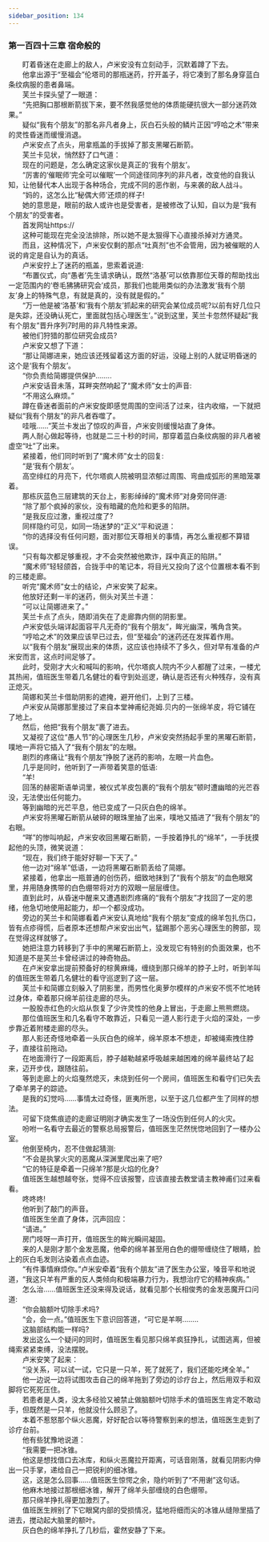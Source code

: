 ```yaml
---
sidebar_position: 134
---
```

### 第一百四十三章 宿命般的  


　　盯着昏迷在走廊上的敌人，卢米安没有立刻动手，沉默着蹲了下去。  
　　他拿出源于“至福会”伦塔司的那瓶迷药，拧开盖子，将它凑到了那名身穿蓝白条纹病服的患者鼻端。  
　　芙兰卡探头望了一眼道：  
　　“先把胸口那根断箭拔下来，要不然我感觉他的体质能硬抗很大一部分迷药效果。”  
　　疑似“我有个朋友”的那名非凡者身上，灰白石头般的鳞片正因“哼哈之术”带来的灵性昏迷而缓慢消退。  
　　卢米安点了点头，用拿瓶盖的手拔掉了那支黑曜石断箭。  
　　芙兰卡见状，悄然舒了口气道：  
　　现在的问题是，怎么确定这家伙是真正的‘我有个朋友’。  
　　“厉害的‘催眠师’完全可以催眠’一个同途径同序列的非凡者，改变他的自我认知，让他替代本人出现于各种场合，完成不同的恶作剧，与来袭的敌人战斗。  
　　“妈的，这怎么比“秘偶大师’还烦的样子!  
　　她的意思是，眼前的敌人或许也是受害者，是被修改了认知，自以为是“我有个朋友”的受害者。  
　　首发网址https://  
　　这种可能现在完全没法排除，所以她不是太狠得下心直接杀掉对方通灵。  
　　而且，这种情况下，卢米安仅剩的那点“吐真剂”也不会管用，因为被催眠的人说的肯定是自认为的真话。  
　　卢米安拧上了迷药的瓶盖，思索着说道:  
　　“布置仪式，向“愚者’先生请求确认，既然“洛基’可以依靠那位天尊的帮助找出一定范围内的‘卷毛狒狒研究会’成员，那我们也能用类似的办法激发‘我有个朋友’身上的特殊气息，有就是真的，没有就是假的。”  
　　“万一他是被‘洛基’和‘我有个朋友’抓起来的研究会某位成员呢?以前有好几位只是失踪，还没确认死亡，里面就包括心理医生’。”说到这里，芙兰卡忽然怀疑起“我有个朋友”晋升序列7时用的非凡特性来源。  
　　被他们狩猎的那位研究会成员?  
　　卢米安又想了下道：  
　　“那让简娜进来，她应该还残留着这方面的好运，没碰上别的人就证明昏迷的这个是‘我有个朋友’。  
　　“你负责给简娜提供保护……..  
　　卢米安话音未落，耳畔突然响起了“魔术师”女士的声音:  
　　“不用这么麻烦。”  
　　蹲在昏迷者面前的卢米安旋即感觉周围的空间活了过来，往内收缩，一下就把疑似“我有个朋友”的非凡者吞噬了。  
　　哇哦……”芙兰卡发出了惊叹的声音，卢米安则缓慢站直了身体。  
　　两人耐心做起等待，也就是二三十秒的时间，那穿着蓝白条纹病服的非凡者被虚空“吐”了出来。  
　　紧接着，他们同时听到了“魔术师”女士的回复:  
　　“是‘我有个朋友’。  
　　高空绯红的月亮下，代尔塔疯人院被明显浓郁过周围、弯曲成弧形的黑暗笼罩着。  
　　那栋灰蓝色三层建筑的天台上，影影绰绰的“魔术师”对身旁同伴道:  
　　“除了那个疯掉的家伙，没有暗藏的危险和更多的陷阱。  
　　“是我反应过激，重视过度了?  
　　同样隐约可见，如同一场迷梦的“正义”平和说道：  
　　“你的选择没有任何问题，面对那位天尊相关的事情，再怎么重视都不算错误。  
　　“只有每次都足够重视，才不会突然被他欺诈，踩中真正的陷阱。”  
　　“魔术师”轻轻颌首，合拢手中的笔记本，将目光又投向了这个位置根本看不到的三楼走廊。  
　　听完“魔术师”女士的结论，卢米安笑了起来。  
　　他放好还剩一半的迷药，侧头对芙兰卡道：  
　　“可以让简娜进来了。”  
　　芙兰卡点了点头，随即消失在了走廊靠内侧的阴影里。  
　　卢米安低头端详起面容平凡无奇的“我有个朋友”，眸光幽深，嘴角含笑。  
　　“哼哈之术”的效果应该早已过去，但“至福会”的迷药还在发挥着作用。  
　　以“我有个朋友”展现出来的体质，这应该也持续不了多久，但对早有准备的卢米安而言，这点时间足够了。  
　　此时，受刚才大火和喊叫的影响，代尔塔疯人院内不少人都醒了过来，一楼尤其热闹，值班医生带着几名健壮的看守到处巡逻，确认是否还有火种残存，没有真正熄灭。  
　　简娜和芙兰卡借助阴影的遮掩，避开他们，上到了三楼。  
　　卢米安从简娜那里接过了来自本堂神甫纪尧姆.贝内的一张绵羊皮，将它铺在了地上。  
　　然后，他把“我有个朋友”裹了进去。  
　　又凝视了这位“愚人节”的心理医生几秒，卢米安突然扬起手里的黑曜石断箭，噗地一声将它插入了“我有个朋友”的左眼。  
　　剧烈的疼痛让“我有个朋友”挣脱了迷药的影响，左眼一片血色。  
　　几乎是同时，他听到了一声带着笑意的低语:  
　　“羊!  
　　回荡的赫密斯语单词里，被仪式羊皮包裹的“我有个朋友”顿时遭幽暗的光芒吞没，无法使出任何能力。  
　　等到幽暗的光芒平息，他已变成了一只灰白色的绵羊。  
　　卢米安将黑曜石断箭从破碎的眼珠里抽了出来，噗地又插进了“我有个朋友”的右眼。  
　　“咩”的惨叫响起，卢米安收回黑曜石断箭，一手按着挣扎的“绵羊”，一手抚摸起他的头顶，微笑说道：  
　　“现在，我们终于能好好聊一下天了。”  
　　他一边对“绵羊”低语，一边将黑曜石断箭丢给了简娜。  
　　紧接着，他拿出一瓶普通的创伤药，细致地抹到了“我有个朋友”的血色眼窝里，并用随身携带的白色绷带将对方的双眼一层层缠住。  
　　直到此时，从昏迷中醒来又遭遇剧烈疼痛的“我有个朋友”才找回了一定的思绪，他急切地使用起能力，却一个都没成功。  
　　旁边的芙兰卡和简娜看着卢米安认真地给“我有个朋友”变成的绵羊包扎伤口，皆有点疹得慌，后者原本还想帮卢米安出出气，猛踢那个恶劣心理医生的胯部，现在觉得这样就够了。  
　　她把注意力转移到了手中的黑曜石断箭上，没发现它有特别的负面效果，也不知道是不是芙兰卡曾经讲过的神奇物品。  
　　在卢米安拿出提前预备好的棕黄麻绳，缠绕到那只绵羊的脖子上时，听到羊叫的值班医生带着几名健壮的看守巡逻到了这一层。  
　　芙兰卡和简娜立刻躲入了阴影里，而男性化奥萝尔模样的卢米安不慌不忙地转过身体，牵着那只绵羊前往走廊的尽头。  
　　一股股赤红色的火焰从恢复了少许灵性的他身上冒出，于走廊上熊熊燃烧。  
　　那位值班医生和几名看守不敢靠近，只看见一道人影行走于火焰的深处，一步步靠近着附楼走廊的尽头。  
　　那人影还奇怪地牵着一头灰白色的绵羊，绵羊原本不想走，却被绳索拽住脖子，直接往前拖动。  
　　在地面滑行了一段距离后，脖子越勒越紧呼吸越来越困难的绵羊最终站了起来，迈开步伐，跟随往前。  
　　等到走廊上的火焰戛然熄灭，未烧到任何一个房间，值班医生和看守们已失去了牵羊男子的踪迹。  
　　是我的幻觉吗……事情太过奇怪，匪夷所思，以至于这几位都产生了同样的想法。  
　　可留下烧焦痕迹的走廊证明刚才确实发生了一场没伤到任何人的火灾。  
　　吩咐一名看守去最近的警察总局报警后，值班医生茫然恍惚地回到了一楼办公室。  
　　他倒至椅内，忍不住做起猜测:  
　　“不会是执掌火灾的恶魔从深渊里爬出来了吧?  
　　“它的特征是牵着一只绵羊?那是火焰的化身?  
　　值班医生越想越夸张，觉得不应该报警，应该直接去教堂请主教神甫们过来看看。  
　　咚咚咚!  
　　他听到了敲门的声音。  
　　值班医生坐直了身体，沉声回应：  
　　“请进。”  
　　房门吱呀一声打开，值班医生的眸光瞬间凝固。  
　　来的人是刚才那个金发恶魔，他牵的绵羊甚至用白色的绷带缠绕住了眼睛，脸上的灰白毛发则沾染着点点血迹。  
　　“有件事情麻烦你。”卢米安牵着“我有个朋友”进了医生办公室，嗓音平和地说道，“我这只羊有严重的反人类倾向和极端暴力行为，我想治疗它的精神疾病。”  
　　怎么治……值班医生还没来得及说话，就看见那个长相俊秀的金发恶魔开口问道:  
　　“你会脑额叶切除手术吗?  
　　“会，会一点。”值班医生下意识回答道，“可它是羊啊……..  
　　这脑部结构能一样吗?  
　　发出这么一个疑问的同时，值班医生看见那只绵羊疯狂挣扎，试图逃离，但被绳索紧紧束缚，没法摆脱。  
　　卢米安笑了起来：  
　　“没关系，可以试一试，它只是一只羊，死了就死了，我们还能吃烤全羊。”  
　　他一边说一边将试图攻击自己的绵羊拖到了旁边的诊疗台上，然后用双手和双脚将它死死压住。  
　　若患者是人类，没太多经验又被禁止做脑额叶切除手术的值班医生肯定不敢动手，但既然是一只羊，他就没什么顾忌了。  
　　本着不惹怒那个纵火恶魔，好好配合以等待警察到来的想法，值班医生走到了诊疗台前。  
　　他有些犹豫地说道：  
　　“我需要一把冰锥。  
　　他这是想找借口去冰库，和纵火恶魔拉开距离，可话音刚落，就看见阴影内伸出一只手掌，递给自己一把锐利的细冰锥。  
　　这，这是怎么回事……值班医生惊愕之余，隐约听到了“不用谢”这句话。  
　　他麻木地接过那根细冰锥，解开了绵羊头部缠绕的白色绷带。  
　　那只绵羊挣扎得更加激烈了。  
　　值班医生辨别了下它眼窝内部的受损情况，猛地将细而尖的冰锥从缝隙里插了进去，搅动起大脑里的额叶。  
　　灰白色的绵羊挣扎了几秒后，霍然安静了下来。  
